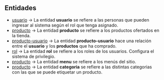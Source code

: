 ## Entidades

+ [usuario](doc/entidades/usuario.md)
-> La entidad **usuario** se refiere a las personas que pueden ingresar al sistema según el rol que tenga asignado.
+ [producto](doc/entidades/producto.md)
-> La entidad **producto** se refiere a los productos ofertados en la tienda.
+ [producto-usuario](doc/entidades/producto-usuario.md)
-> La entidad **producto-usuario** hace una relación entre el **usuario** y los **productos** que ha comprado.
+ [rol](doc/entidades/rol.md)
-> La entidad **rol** se refiere a los roles de los usuarios. Configura el sistema de privilegio.
+ [producto](doc/entidades/menu.md)
-> La entidad **menu** se refiere a los menús del sitio.
+ [producto](doc/entidades/producto.md)
-> La entidad **categoria** se refiere a las distintas categorias con las que se puede etiquetar un producto.
